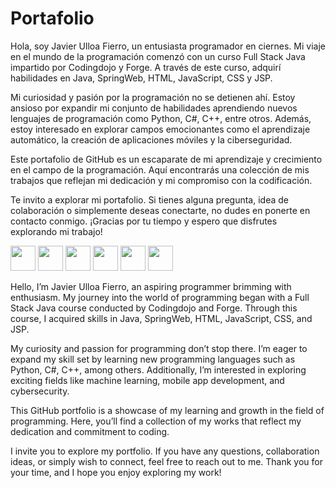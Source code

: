 <h1>Portafolio</h1>
Hola, soy Javier Ulloa Fierro, un entusiasta programador en ciernes. Mi viaje en el mundo de la programación comenzó con un curso Full Stack Java impartido por Codingdojo y Forge. A través de este curso, adquirí habilidades en Java, SpringWeb, HTML, JavaScript, CSS y JSP.

Mi curiosidad y pasión por la programación no se detienen ahí. Estoy ansioso por expandir mi conjunto de habilidades aprendiendo nuevos lenguajes de programación como Python, C#, C++, entre otros. Además, estoy interesado en explorar campos emocionantes como el aprendizaje automático, la creación de aplicaciones móviles y la ciberseguridad.

Este portafolio de GitHub es un escaparate de mi aprendizaje y crecimiento en el campo de la programación. Aquí encontrarás una colección de mis trabajos que reflejan mi dedicación y mi compromiso con la codificación.

Te invito a explorar mi portafolio. Si tienes alguna pregunta, idea de colaboración o simplemente deseas conectarte, no dudes en ponerte en contacto conmigo. ¡Gracias por tu tiempo y espero que disfrutes explorando mi trabajo!


<img src="https://github.com/ViesTreet/Portafolio/assets/139316713/7fd1bc3f-ed1e-43b9-b141-b6361796e987" width="auto" height="40">
<img src="https://github.com/ViesTreet/Portafolio/assets/139316713/f329c8bc-824d-49ea-a52e-7848a2a3160d" width="auto" height="40">
<img src="https://github.com/ViesTreet/Portafolio/assets/139316713/a3713566-d60e-4cae-a49c-632bf6d27c4e" width="auto" height="40">
<img src="https://github.com/ViesTreet/Portafolio/assets/139316713/fceadd61-631c-4c4e-bfe1-2adc04aeb0cc" width="auto" height="40">
<img src="https://github.com/ViesTreet/Portafolio/assets/139316713/ab737678-61e5-45c5-975e-462ed36c3dd1" width="auto" height="40">
<img src="https://github.com/ViesTreet/Portafolio/assets/139316713/8f186a14-4f95-45c5-9fd3-222b5bce0d27" width="auto" height="40">





Hello, I’m Javier Ulloa Fierro, an aspiring programmer brimming with enthusiasm. My journey into the world of programming began with a Full Stack Java course conducted by Codingdojo and Forge. Through this course, I acquired skills in Java, SpringWeb, HTML, JavaScript, CSS, and JSP.

My curiosity and passion for programming don’t stop there. I’m eager to expand my skill set by learning new programming languages such as Python, C#, C++, among others. Additionally, I’m interested in exploring exciting fields like machine learning, mobile app development, and cybersecurity.

This GitHub portfolio is a showcase of my learning and growth in the field of programming. Here, you’ll find a collection of my works that reflect my dedication and commitment to coding.

I invite you to explore my portfolio. If you have any questions, collaboration ideas, or simply wish to connect, feel free to reach out to me. Thank you for your time, and I hope you enjoy exploring my work!

